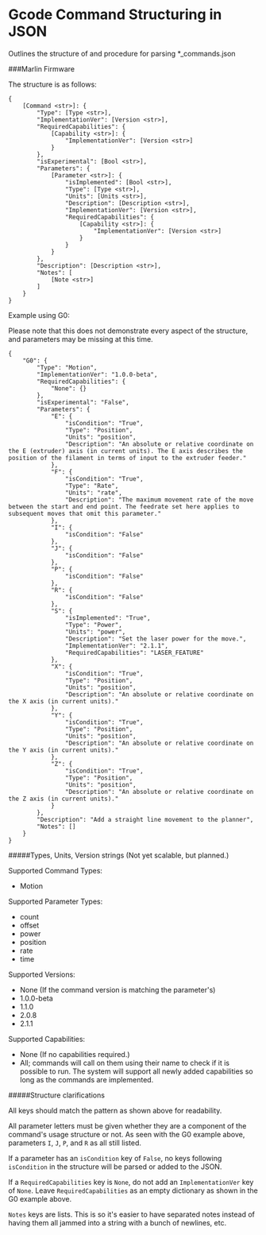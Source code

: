 # Gcode Command Structuring in JSON

Outlines the structure of and procedure for parsing *_commands.json

###Marlin Firmware

The structure is as follows:

```
{
    [Command <str>]: {
        "Type": [Type <str>],
        "ImplementationVer": [Version <str>],
        "RequiredCapabilities": {
            [Capability <str>]: {
                "ImplementationVer": [Version <str>]
            }
        },
        "isExperimental": [Bool <str>],
        "Parameters": {
            [Parameter <str>]: {
                "isImplemented": [Bool <str>],
                "Type": [Type <str>],
                "Units": [Units <str>],
                "Description": [Description <str>],
                "ImplementationVer": [Version <str>],
                "RequiredCapabilities": {
                    [Capability <str>]: {
                        "ImplementationVer": [Version <str>]
                    }
                }
            }
        },
        "Description": [Description <str>],
        "Notes": [
            [Note <str>]
        ]
    }
}
```

Example using G0:

Please note that this does not demonstrate every aspect of the structure, and parameters may be missing at this time.

```
{
    "G0": {
        "Type": "Motion",
        "ImplementationVer": "1.0.0-beta",
        "RequiredCapabilities": {
            "None": {}
        },
        "isExperimental": "False",
        "Parameters": {
            "E": {
                "isCondition": "True",
                "Type": "Position",
                "Units": "position",
                "Description": "An absolute or relative coordinate on the E (extruder) axis (in current units). The E axis describes the position of the filament in terms of input to the extruder feeder."
            },
            "F": {
                "isCondition": "True",
                "Type": "Rate",
                "Units": "rate",
                "Description": "The maximum movement rate of the move between the start and end point. The feedrate set here applies to subsequent moves that omit this parameter."
            },
            "I": {
                "isCondition": "False"
            },
            "J": {
                "isCondition": "False"
            },
            "P": {
                "isCondition": "False"
            },
            "R": {
                "isCondition": "False"
            },
            "S": {
                "isImplemented": "True",
                "Type": "Power",
                "Units": "power",
                "Description": "Set the laser power for the move.",
                "ImplementationVer": "2.1.1",
                "RequiredCapabilities": "LASER_FEATURE"
            },
            "X": {
                "isCondition": "True",
                "Type": "Position",
                "Units": "position",
                "Description": "An absolute or relative coordinate on the X axis (in current units)."
            },
            "Y": {
                "isCondition": "True",
                "Type": "Position",
                "Units": "position",
                "Description": "An absolute or relative coordinate on the Y axis (in current units)."
            },
            "Z": {
                "isCondition": "True",
                "Type": "Position",
                "Units": "position",
                "Description": "An absolute or relative coordinate on the Z axis (in current units)."
            }
        },
        "Description": "Add a straight line movement to the planner",
        "Notes": []
    }
}
```

#####Types, Units, Version strings (Not yet scalable, but planned.)

Supported Command Types:

- Motion

Supported Parameter Types:

- count
- offset
- power
- position
- rate
- time

Supported Versions:

- None (If the command version is matching the parameter's)
- 1.0.0-beta
- 1.1.0
- 2.0.8
- 2.1.1

Supported Capabilities:

- None (If no capabilities required.)
- All; commands will call on them using their name to check if it is possible to run. The system will support all newly added capabilities so long as the commands are implemented.

#####Structure clarifications

All keys should match the pattern as shown above for readability.

All parameter letters must be given whether they are a component of the command's usage structure or not. As seen with the G0 example above, parameters `I`, `J`, `P`, and `R` as all still listed.

If a parameter has an `isCondition` key of `False`, no keys following `isCondition` in the structure will be parsed or added to the JSON.

If a `RequiredCapabilities` key is `None`, do not add an `ImplementationVer` key of `None`. Leave `RequiredCapabilities` as an empty dictionary as shown in the G0 example above.

`Notes` keys are lists. This is so it's easier to have separated notes instead of having them all jammed into a string with a bunch of newlines, etc.